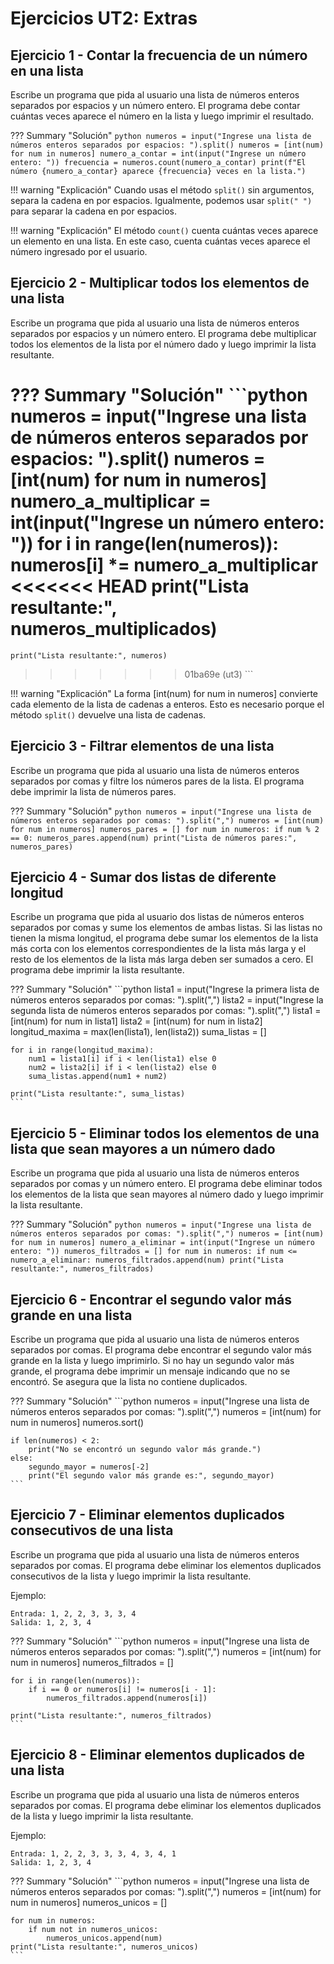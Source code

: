 # Ejercicios UT2: Extras

## Ejercicio 1 - Contar la frecuencia de un número en una lista

Escribe un programa que pida al usuario una lista de números enteros separados por espacios y un número entero. El programa debe contar cuántas veces aparece el número en la lista y luego imprimir el resultado.

??? Summary "Solución"
    ```python
    numeros = input("Ingrese una lista de números enteros separados por espacios: ").split()
    numeros = [int(num) for num in numeros]
    numero_a_contar = int(input("Ingrese un número entero: "))
    frecuencia = numeros.count(numero_a_contar)
    print(f"El número {numero_a_contar} aparece {frecuencia} veces en la lista.")
    ```

!!! warning "Explicación"
    Cuando usas el método `split()` sin argumentos, separa la cadena en por espacios. Igualmente, podemos usar `split(" ")` para separar la cadena en por espacios.

!!! warning "Explicación"
    El método `count()` cuenta cuántas veces aparece un elemento en una lista. En este caso, cuenta cuántas veces aparece el número ingresado por el usuario.

## Ejercicio 2 - Multiplicar todos los elementos de una lista

Escribe un programa que pida al usuario una lista de números enteros separados por espacios y un número entero. El programa debe multiplicar todos los elementos de la lista por el número dado y luego imprimir la lista resultante.

??? Summary "Solución"
    ```python
    numeros = input("Ingrese una lista de números enteros separados por espacios: ").split()
    numeros = [int(num) for num in numeros]
    numero_a_multiplicar = int(input("Ingrese un número entero: "))
    for i in range(len(numeros)):
        numeros[i] *= numero_a_multiplicar
<<<<<<< HEAD
    print("Lista resultante:", numeros_multiplicados)
=======
    print("Lista resultante:", numeros)
>>>>>>> 01ba69e (ut3)
    ```

!!! warning "Explicación"
    La forma [int(num) for num in numeros] convierte cada elemento de la lista de cadenas a enteros. Esto es necesario porque el método `split()` devuelve una lista de cadenas.

## Ejercicio 3 - Filtrar elementos de una lista

Escribe un programa que pida al usuario una lista de números enteros separados por comas y filtre los números pares de la lista. El programa debe imprimir la lista de números pares.

??? Summary "Solución"
    ```python
    numeros = input("Ingrese una lista de números enteros separados por comas: ").split(",")
    numeros = [int(num) for num in numeros]
    numeros_pares = []
    for num in numeros:
        if num % 2 == 0:
            numeros_pares.append(num)
    print("Lista de números pares:", numeros_pares)
    ```

## Ejercicio 4 - Sumar dos listas de diferente longitud

Escribe un programa que pida al usuario dos listas de números enteros separados por comas y sume los elementos de ambas listas. Si las listas no tienen la misma longitud, el programa debe sumar los elementos de la lista más corta con los elementos correspondientes de la lista más larga y el resto de los elementos de la lista más larga deben ser sumados a cero. El programa debe imprimir la lista resultante.

??? Summary "Solución"
    ```python
    lista1 = input("Ingrese la primera lista de números enteros separados por comas: ").split(",")
    lista2 = input("Ingrese la segunda lista de números enteros separados por comas: ").split(",")
    lista1 = [int(num) for num in lista1]
    lista2 = [int(num) for num in lista2]
    longitud_maxima = max(len(lista1), len(lista2))
    suma_listas = []

    for i in range(longitud_maxima):
        num1 = lista1[i] if i < len(lista1) else 0
        num2 = lista2[i] if i < len(lista2) else 0
        suma_listas.append(num1 + num2)
    
    print("Lista resultante:", suma_listas)
    ``` 

## Ejercicio 5 - Eliminar todos los elementos de una lista que sean mayores a un número dado

Escribe un programa que pida al usuario una lista de números enteros separados por comas y un número entero. El programa debe eliminar todos los elementos de la lista que sean mayores al número dado y luego imprimir la lista resultante.

??? Summary "Solución"
    ```python
    numeros = input("Ingrese una lista de números enteros separados por comas: ").split(",")
    numeros = [int(num) for num in numeros]
    numero_a_eliminar = int(input("Ingrese un número entero: "))
    numeros_filtrados = []
    for num in numeros:
        if num <= numero_a_eliminar:
            numeros_filtrados.append(num)
    print("Lista resultante:", numeros_filtrados)
    ```

## Ejercicio 6 - Encontrar el segundo valor más grande en una lista

Escribe un programa que pida al usuario una lista de números enteros separados por comas. El programa debe encontrar el segundo valor más grande en la lista y luego imprimirlo. Si no hay un segundo valor más grande, el programa debe imprimir un mensaje indicando que no se encontró. Se asegura que la lista no contiene duplicados.

??? Summary "Solución"
    ```python
    numeros = input("Ingrese una lista de números enteros separados por comas: ").split(",")
    numeros = [int(num) for num in numeros]
    numeros.sort()

    if len(numeros) < 2:
        print("No se encontró un segundo valor más grande.")
    else:
        segundo_mayor = numeros[-2]
        print("El segundo valor más grande es:", segundo_mayor)
    ```

## Ejercicio 7 - Eliminar elementos duplicados consecutivos de una lista

Escribe un programa que pida al usuario una lista de números enteros separados por comas. El programa debe eliminar los elementos duplicados consecutivos de la lista y luego imprimir la lista resultante.

Ejemplo:

```
Entrada: 1, 2, 2, 3, 3, 3, 4
Salida: 1, 2, 3, 4
```

??? Summary "Solución"
    ```python
    numeros = input("Ingrese una lista de números enteros separados por comas: ").split(",")
    numeros = [int(num) for num in numeros]
    numeros_filtrados = []

    for i in range(len(numeros)):
        if i == 0 or numeros[i] != numeros[i - 1]:
            numeros_filtrados.append(numeros[i])
    
    print("Lista resultante:", numeros_filtrados)
    ```

## Ejercicio 8 - Eliminar elementos duplicados de una lista

Escribe un programa que pida al usuario una lista de números enteros separados por comas. El programa debe eliminar los elementos duplicados de la lista y luego imprimir la lista resultante.

Ejemplo:

```
Entrada: 1, 2, 2, 3, 3, 3, 4, 3, 4, 1
Salida: 1, 2, 3, 4
```

??? Summary "Solución"
    ```python
    numeros = input("Ingrese una lista de números enteros separados por comas: ").split(",")
    numeros = [int(num) for num in numeros]
    numeros_unicos = []

    for num in numeros:
        if num not in numeros_unicos:
            numeros_unicos.append(num)
    print("Lista resultante:", numeros_unicos)
    ```
